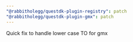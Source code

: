 ```yaml
---
"@rabbitholegg/questdk-plugin-registry": patch
"@rabbitholegg/questdk-plugin-gmx": patch
---
```


Quick fix to handle lower case TO for gmx
